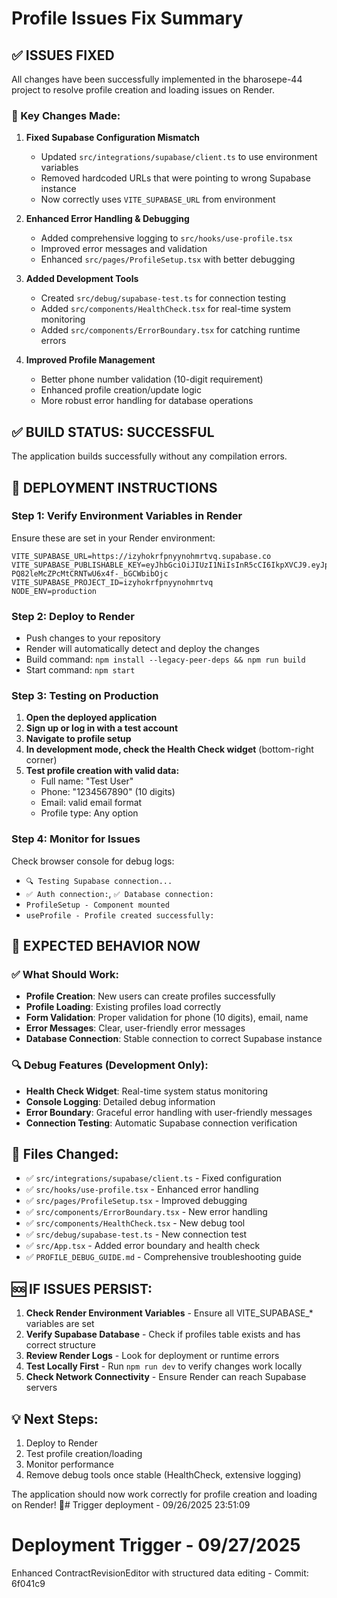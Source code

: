 # Profile Issues Fix Summary

## ✅ ISSUES FIXED

All changes have been successfully implemented in the bharosepe-44 project to resolve profile creation and loading issues on Render.

### 🔧 Key Changes Made:

1. **Fixed Supabase Configuration Mismatch**
   - Updated `src/integrations/supabase/client.ts` to use environment variables
   - Removed hardcoded URLs that were pointing to wrong Supabase instance
   - Now correctly uses `VITE_SUPABASE_URL` from environment

2. **Enhanced Error Handling & Debugging**
   - Added comprehensive logging to `src/hooks/use-profile.tsx`
   - Improved error messages and validation
   - Enhanced `src/pages/ProfileSetup.tsx` with better debugging

3. **Added Development Tools**
   - Created `src/debug/supabase-test.ts` for connection testing
   - Added `src/components/HealthCheck.tsx` for real-time system monitoring
   - Added `src/components/ErrorBoundary.tsx` for catching runtime errors

4. **Improved Profile Management**
   - Better phone number validation (10-digit requirement)
   - Enhanced profile creation/update logic
   - More robust error handling for database operations

## ✅ BUILD STATUS: SUCCESSFUL
The application builds successfully without any compilation errors.

## 🚀 DEPLOYMENT INSTRUCTIONS

### Step 1: Verify Environment Variables in Render
Ensure these are set in your Render environment:
```
VITE_SUPABASE_URL=https://izyhokrfpnyynohmrtvq.supabase.co
VITE_SUPABASE_PUBLISHABLE_KEY=eyJhbGciOiJIUzI1NiIsInR5cCI6IkpXVCJ9.eyJpc3MiOiJzdXBhYmFzZSIsInJlZiI6Iml6eWhva3JmcG55eW5vaG1ydHZxIiwicm9sZSI6ImFub24iLCJpYXQiOjE3NTczMzExNDgsImV4cCI6MjA3MjkwNzE0OH0.i9VDuui-PQ82leMcZPcMtCRNTwU6x4f-_bGCWbibOjc
VITE_SUPABASE_PROJECT_ID=izyhokrfpnyynohmrtvq
NODE_ENV=production
```

### Step 2: Deploy to Render
- Push changes to your repository
- Render will automatically detect and deploy the changes
- Build command: `npm install --legacy-peer-deps && npm run build`
- Start command: `npm start`

### Step 3: Testing on Production
1. **Open the deployed application**
2. **Sign up or log in with a test account**
3. **Navigate to profile setup**
4. **In development mode, check the Health Check widget** (bottom-right corner)
5. **Test profile creation with valid data:**
   - Full name: "Test User"
   - Phone: "1234567890" (10 digits)
   - Email: valid email format
   - Profile type: Any option

### Step 4: Monitor for Issues
Check browser console for debug logs:
- `🔍 Testing Supabase connection...`
- `✅ Auth connection:`, `✅ Database connection:`
- `ProfileSetup - Component mounted`
- `useProfile - Profile created successfully:`

## 🎯 EXPECTED BEHAVIOR NOW

### ✅ What Should Work:
- **Profile Creation**: New users can create profiles successfully
- **Profile Loading**: Existing profiles load correctly  
- **Form Validation**: Proper validation for phone (10 digits), email, name
- **Error Messages**: Clear, user-friendly error messages
- **Database Connection**: Stable connection to correct Supabase instance

### 🔍 Debug Features (Development Only):
- **Health Check Widget**: Real-time system status monitoring
- **Console Logging**: Detailed debug information
- **Error Boundary**: Graceful error handling with user-friendly messages
- **Connection Testing**: Automatic Supabase connection verification

## 📝 Files Changed:
- ✅ `src/integrations/supabase/client.ts` - Fixed configuration
- ✅ `src/hooks/use-profile.tsx` - Enhanced error handling  
- ✅ `src/pages/ProfileSetup.tsx` - Improved debugging
- ✅ `src/components/ErrorBoundary.tsx` - New error handling
- ✅ `src/components/HealthCheck.tsx` - New debug tool
- ✅ `src/debug/supabase-test.ts` - New connection test
- ✅ `src/App.tsx` - Added error boundary and health check
- ✅ `PROFILE_DEBUG_GUIDE.md` - Comprehensive troubleshooting guide

## 🆘 IF ISSUES PERSIST:

1. **Check Render Environment Variables** - Ensure all VITE_SUPABASE_* variables are set
2. **Verify Supabase Database** - Check if profiles table exists and has correct structure  
3. **Review Render Logs** - Look for deployment or runtime errors
4. **Test Locally First** - Run `npm run dev` to verify changes work locally
5. **Check Network Connectivity** - Ensure Render can reach Supabase servers

## 💡 Next Steps:
1. Deploy to Render
2. Test profile creation/loading  
3. Monitor performance
4. Remove debug tools once stable (HealthCheck, extensive logging)

The application should now work correctly for profile creation and loading on Render! 🎉#   T r i g g e r   d e p l o y m e n t   -   0 9 / 2 6 / 2 0 2 5   2 3 : 5 1 : 0 9 
 
 
# Deployment Trigger - 09/27/2025
Enhanced ContractRevisionEditor with structured data editing - Commit: 6f041c9
